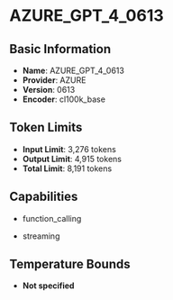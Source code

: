 # AZURE_GPT_4_0613

## Basic Information
- **Name**: AZURE_GPT_4_0613
- **Provider**: AZURE
- **Version**: 0613
- **Encoder**: cl100k_base

## Token Limits
- **Input Limit**: 3,276 tokens
- **Output Limit**: 4,915 tokens
- **Total Limit**: 8,191 tokens

## Capabilities


- function_calling

- streaming





## Temperature Bounds

- **Not specified**


